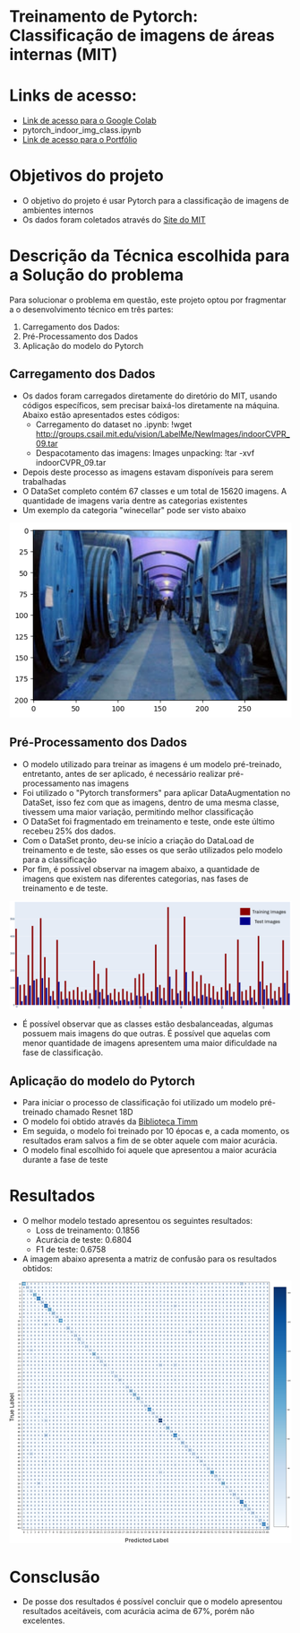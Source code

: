 # Treinamento de Pytorch: Classificação de imagens de áreas internas (MIT)

# Links de acesso:
- [Link de acesso para o Google Colab](https://colab.research.google.com/drive/1jj6spffyWsOssE5A6vTQb8d991EpFpRE?usp=sharing)
- pytorch_indoor_img_class.ipynb
- [Link de acesso para o Portfólio](https://meduardaeneves.github.io/portfolio/personal-projects/pytorch_indoor_img_class/)

# Objetivos do projeto
- O objetivo do projeto é usar Pytorch para a classificação de imagens de ambientes internos
- Os dados foram coletados através do [Site do MIT](https://web.mit.edu/torralba/www/indoor.html)

# Descrição da Técnica escolhida para a Solução do problema
Para solucionar o problema em questão, este projeto optou por fragmentar a o desenvolvimento técnico em três partes:
1. Carregamento dos Dados:
2. Pré-Processamento dos Dados
3. Aplicação do modelo do Pytorch

## Carregamento dos Dados
- Os dados foram carregados diretamente do diretório do MIT, usando códigos específicos, sem precisar baixá-los diretamente na máquina. Abaixo estão apresentados estes códigos:
    - Carregamento do dataset no .ipynb: !wget http://groups.csail.mit.edu/vision/LabelMe/NewImages/indoorCVPR_09.tar
    - Despacotamento das imagens: Images unpacking: !tar -xvf indoorCVPR_09.tar
- Depois deste processo as imagens estavam disponíveis para serem trabalhadas
- O DataSet completo contém 67 classes e um total de 15620 imagens. A quantidade de imagens varia dentre as categorias existentes
- Um exemplo da categoria "winecellar" pode ser visto abaixo

![Distribuição das classes](winecellar_example.png)

## Pré-Processamento dos Dados
- O modelo utilizado para treinar as imagens é um modelo pré-treinado, entretanto, antes de ser aplicado, é necessário realizar pré-processamento nas imagens
- Foi utilizado o "Pytorch transformers" para aplicar DataAugmentation no DataSet, isso fez com que as imagens, dentro de uma mesma classe, tivessem uma maior variação, permitindo melhor classificação
- O DataSet foi fragmentado em treinamento e teste, onde este último recebeu 25% dos dados.
- Com o DataSet pronto, deu-se início a criação do DataLoad de treinamento e de teste, são esses os que serão utilizados pelo modelo para a classificação
- Por fim, é possível observar na imagem abaixo, a quantidade de imagens que existem nas diferentes categorias, nas fases de treinamento e de teste.

![Distribuição das classes](categories_distribution.png)

- É possível observar que as classes estão desbalanceadas, algumas possuem mais imagens do que outras. É possível que aquelas com menor quantidade de imagens apresentem uma maior dificuldade na fase de classificação.

## Aplicação do modelo do Pytorch
- Para iniciar o processo de classificação foi utilizado um modelo pré-treinado chamado Resnet 18D
- O modelo foi obtido através da [Biblioteca Timm](https://huggingface.co/docs/timm/index)
- Em seguida, o modelo foi treinado por 10 épocas e, a cada momento, os resultados eram salvos a fim de se obter aquele com maior acurácia.
- O modelo final escolhido foi aquele que apresentou a maior acurácia durante a fase de teste

# Resultados
- O melhor modelo testado apresentou os seguintes resultados:
    - Loss de treinamento: 0.1856
    - Acurácia de teste: 0.6804
    - F1 de teste: 0.6758
- A imagem abaixo apresenta a matriz de confusão para os resultados obtidos:

![Matriz de confusão](confusion_matrix_pytorch.png)

# Consclusão
- De posse dos resultados é possível concluir que o modelo apresentou resultados aceitáveis, com acurácia acima de 67%, porém não excelentes.